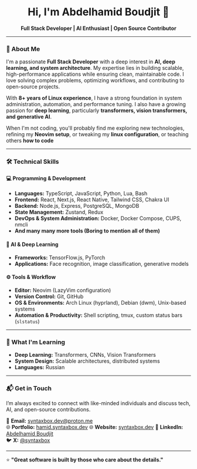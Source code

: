 <h1 align="center">Hi, I'm Abdelhamid Boudjit 👋</h1>  
<p align="center">
  <strong>Full Stack Developer | AI Enthusiast | Open Source Contributor</strong>
</p>

---

### 🚀 About Me  

I'm a passionate **Full Stack Developer** with a deep interest in **AI, deep learning, and system architecture**. My expertise lies in building scalable, high-performance applications while ensuring clean, maintainable code. I love solving complex problems, optimizing workflows, and contributing to open-source projects.  

With **8+ years of Linux experience**, I have a strong foundation in system administration, automation, and performance tuning. I also have a growing passion for **deep learning**, particularly **transformers, vision transformers, and generative AI**.  

When I'm not coding, you'll probably find me exploring new technologies, refining my **Neovim setup**, or tweaking my **linux configuration**, or teaching others **how to code**   

---

### 🛠️ Technical Skills  

#### **💻 Programming & Development**  
- **Languages:** TypeScript, JavaScript, Python, Lua, Bash  
- **Frontend:** React, Next.js, React Native, Tailwind CSS, Chakra UI  
- **Backend:** Node.js, Express, PostgreSQL, MongoDB  
- **State Management:** Zustand, Redux  
- **DevOps & System Administration:** Docker, Docker Compose, CUPS, nmcli
- **And many many more tools (Boring to mention all of them)**

#### **🧠 AI & Deep Learning**  
- **Frameworks:** TensorFlow.js, PyTorch  
- **Applications:** Face recognition, image classification, generative models  

#### **⚙️ Tools & Workflow**  
- **Editor:** Neovim (LazyVim configuration)  
- **Version Control:** Git, GitHub  
- **OS & Environments:** Arch Linux (hyprland), Debian (dwm), Unix-based systems  
- **Automation & Productivity:** Shell scripting, tmux, custom status bars (`slstatus`)  

---

### 🎯 What I'm Learning  

- **Deep Learning:** Transformers, CNNs, Vision Transformers  
- **System Design:** Scalable architectures, distributed systems  
- **Languages:** Russian  

---

### 📬 Get in Touch  

I’m always excited to connect with like-minded individuals and discuss tech, AI, and open-source contributions.  

📧 **Email:** syntaxbox.dev@proton.me  
🌐 **Portfolio:** [hamid.syntaxbox.dev](https://hamid.syntaxbox.dev)
🌐 **Website:** [syntaxbox.dev](https://syntaxbox.dev)
💼 **LinkedIn:** [Abdelhamid Boudjit](https://www.linkedin.com/in/syntaxbox/)  
🐦 **X:** [@syntaxbox](https://x.com/syntaxbox)  

---

⭐ **"Great software is built by those who care about the details."**  
